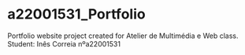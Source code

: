 # a22001531_Portfolio
Portfolio website project created for Atelier de Multimédia e Web class. Student: Inês Correia nºa22001531
